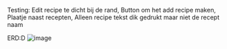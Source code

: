 Testing:
Edit recipe te dicht bij de rand,
Button om het add recipe maken,
Plaatje naast recepten,
Alleen recipe tekst dik gedrukt maar niet de recept naam

ERD:D ![image](https://github.com/ArminIR/UVCFrontEndArmin/assets/112845529/b36f6860-3716-4c3b-8e80-0d0582b144d1)
